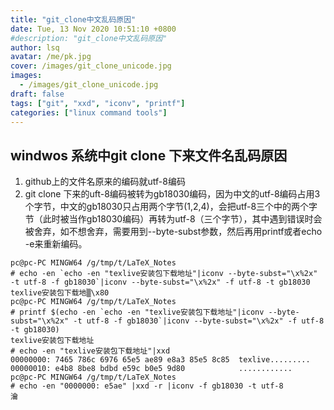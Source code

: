 ```yaml
---
title: "git_clone中文乱码原因"
date: Tue, 13 Nov 2020 10:51:10 +0800
#description: "git_clone中文乱码原因"
author: lsq
avatar: /me/pk.jpg
cover: /images/git_clone_unicode.jpg
images:
  - /images/git_clone_unicode.jpg
draft: false
tags: ["git", "xxd", "iconv", "printf"]
categories: ["linux command tools"]
---
```

## windwos 系统中git clone 下来文件名乱码原因
1. github上的文件名原来的编码就utf-8编码
2. git clone 下来的uft-8编码被转为gb18030编码，因为中文的utf-8编码占用3个字节，中文的gb18030只占用两个字节(1,2,4)，会把utf-8三个中的两个字节（此时被当作gb18030编码）再转为utf-8（三个字节），其中遇到错误时会被舍弃，如不想舍弃，需要用到--byte-subst参数，然后再用printf或者echo -e来重新编码。
```
pc@pc-PC MINGW64 /g/tmp/t/LaTeX_Notes
# echo -en `echo -en "texlive安装包下载地址"|iconv --byte-subst="\x%2x" -t utf-8 -f gb18030`|iconv --byte-subst="\x%2x" -f utf-8 -t gb18030
texlive安装包下载地▒\x80
pc@pc-PC MINGW64 /g/tmp/t/LaTeX_Notes
# printf $(echo -en `echo -en "texlive安装包下载地址"|iconv --byte-subst="\x%2x" -t utf-8 -f gb18030`|iconv --byte-subst="\x%2x" -f utf-8 -t gb18030)
texlive安装包下载地址
# echo -en "texlive安装包下载地址"|xxd
00000000: 7465 786c 6976 65e5 ae89 e8a3 85e5 8c85  texlive.........
00000010: e4b8 8be8 bdbd e59c b0e5 9d80            ............
pc@pc-PC MINGW64 /g/tmp/t/LaTeX_Notes
# echo -en "0000000: e5ae" |xxd -r |iconv -f gb18030 -t utf-8
瀹
```

